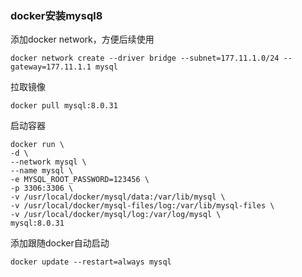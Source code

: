 ### docker安装mysql8

添加docker network，方便后续使用

```
docker network create --driver bridge --subnet=177.11.1.0/24 --gateway=177.11.1.1 mysql
```

拉取镜像

```
docker pull mysql:8.0.31
```

启动容器

```
docker run \
-d \
--network mysql \
--name mysql \
-e MYSQL_ROOT_PASSWORD=123456 \
-p 3306:3306 \
-v /usr/local/docker/mysql/data:/var/lib/mysql \
-v /usr/local/docker/mysql-files/log:/var/lib/mysql-files \
-v /usr/local/docker/mysql/log:/var/log/mysql \
mysql:8.0.31
```

添加跟随docker自动启动

```
docker update --restart=always mysql
```
